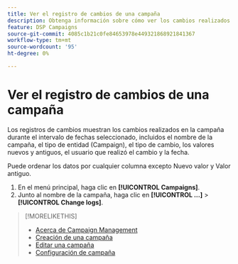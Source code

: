 ```yaml
---
title: Ver el registro de cambios de una campaña
description: Obtenga información sobre cómo ver los cambios realizados en la campaña.
feature: DSP Campaigns
source-git-commit: 4085c1b21c0fe84653978e449321868921841367
workflow-type: tm+mt
source-wordcount: '95'
ht-degree: 0%

---
```


# Ver el registro de cambios de una campaña

Los registros de cambios muestran los cambios realizados en la campaña durante el intervalo de fechas seleccionado, incluidos el nombre de la campaña, el tipo de entidad (Campaign), el tipo de cambio, los valores nuevos y antiguos, el usuario que realizó el cambio y la fecha.

Puede ordenar los datos por cualquier columna excepto Nuevo valor y Valor antiguo.

1. En el menú principal, haga clic en **[!UICONTROL Campaigns]**.
1. Junto al nombre de la campaña, haga clic en  **[!UICONTROL ...]** > **[!UICONTROL Change logs]**.

>[!MORELIKETHIS]
>
>* [Acerca de Campaign Management](campaign-about.md)
>* [Creación de una campaña](campaign-create.md)
>* [Editar una campaña](campaign-edit.md)
>* [Configuración de campaña](campaign-settings.md)

